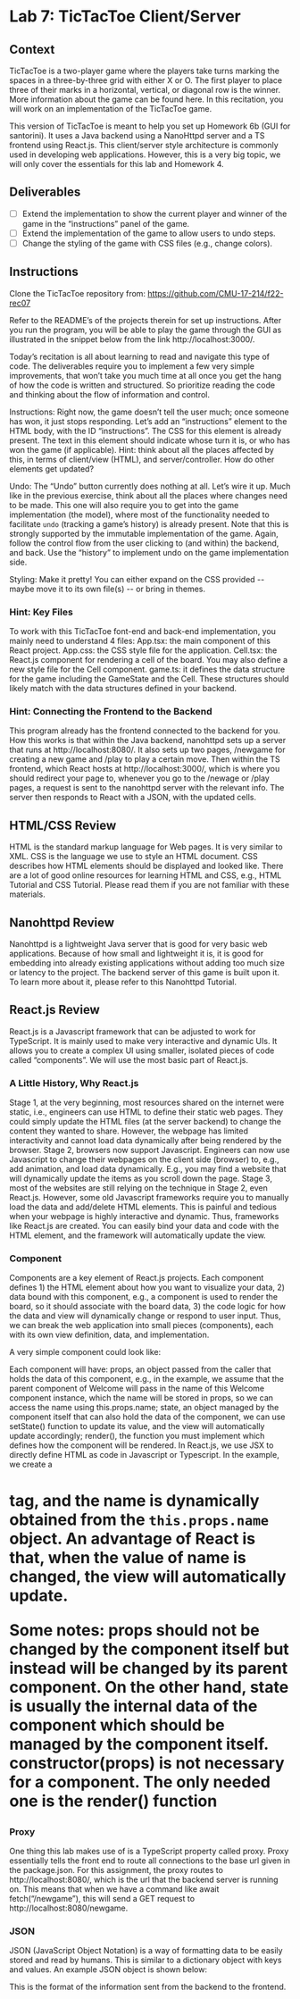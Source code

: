 # Lab 7: TicTacToe Client/Server

## Context
TicTacToe is a two-player game where the players take turns marking the spaces in a three-by-three grid with either X or O. The first player to place three of their marks in a horizontal, vertical, or diagonal row is the winner. More information about the game can be found here. In this recitation, you will work on an implementation of the TicTacToe game.

This version of TicTacToe is meant to help you set up Homework 6b (GUI for santorini). It uses a Java backend using a NanoHttpd server and a TS frontend using React.js. This client/server style architecture is commonly used in developing web applications. However, this is a very big topic, we will only cover the essentials for this lab and Homework 4.

## Deliverables
- [ ] Extend the implementation to show the current player and winner of the game in the “instructions” panel of the game.
- [ ] Extend the implementation of the game to allow users to undo steps.
- [ ] Change the styling of the game with CSS files (e.g., change colors).

## Instructions
Clone the TicTacToe repository from: https://github.com/CMU-17-214/f22-rec07

Refer to the README’s of the projects therein for set up instructions. After you run the program, you will be able to play the game through the GUI as illustrated in the snippet below from the link http://localhost:3000/.



Today’s recitation is all about learning to read and navigate this type of code. The deliverables require you to implement a few very simple improvements, that won’t take you much time at all once you get the hang of how the code is written and structured. So prioritize reading the code and thinking about the flow of information and control.

Instructions: Right now, the game doesn’t tell the user much; once someone has won, it just stops responding. Let’s add an “instructions” element to the HTML body, with the ID “instructions”. The CSS for this element is already present. The text in this element should indicate whose turn it is, or who has won the game (if applicable). Hint: think about all the places affected by this, in terms of client/view (HTML), and server/controller. How do other elements get updated?

Undo: The “Undo” button currently does nothing at all. Let’s wire it up. Much like in the previous exercise, think about all the places where changes need to be made. This one will also require you to get into the game implementation (the model), where most of the functionality needed to facilitate `undo` (tracking a game’s history) is already present. Note that this is strongly supported by the immutable implementation of the game. Again, follow the control flow from the user clicking to (and within) the backend, and back. Use the “history” to implement undo on the game implementation side.

Styling: Make it pretty! You can either expand on the CSS provided -- maybe move it to its own file(s) -- or bring in themes.


### Hint: Key Files
To work with this TicTacToe font-end and back-end implementation, you mainly need to understand 4 files:
App.tsx: the main component of this React project.
App.css: the CSS style file for the application.
Cell.tsx: the React.js component for rendering a cell of the board. You may also define a new style file for the Cell component.
game.ts: it defines the data structure for the game including the GameState and the Cell. These structures should likely match with the data structures defined in your backend.


### Hint: Connecting the Frontend to the Backend
This program already has the frontend connected to the backend for you.  How this works is that within the Java backend, nanohttpd sets up a server that runs at http://localhost:8080/.  It also sets up two pages, /newgame for creating a new game and /play to play a certain move. Then within the TS frontend, which React hosts at http://localhost:3000/, which is where you should redirect your page to, whenever you go to the /newage or /play pages, a request is sent to the nanohttpd server with the relevant info. The server then responds to React with a JSON, with the updated cells.





## HTML/CSS Review
HTML is the standard markup language for Web pages. It is very similar to XML. CSS is the language we use to style an HTML document. CSS describes how HTML elements should be displayed and looked like. There are a lot of good online resources for learning HTML and CSS, e.g., HTML Tutorial and CSS Tutorial. Please read them if you are not familiar with these materials.

## Nanohttpd Review
Nanohttpd is a lightweight Java server that is good for very basic web applications.  Because of how small and lightweight it is, it is good for embedding into already existing applications without adding too much size or latency to the project.  The backend server of this game is built upon it. To learn more about it, please refer to this Nanohttpd Tutorial.

## React.js Review
React.js is a Javascript framework that can be adjusted to work for TypeScript. It is mainly used to make very interactive and dynamic UIs.  It allows you to create a complex UI using smaller, isolated pieces of code called “components”. We will use the most basic part of React.js.

### A Little History, Why React.js
Stage 1, at the very beginning, most resources shared on the internet were static, i.e., engineers can use HTML to define their static web pages. They could simply update the HTML files (at the server backend) to change the content they wanted to share. However, the webpage has limited interactivity and cannot load data dynamically after being rendered by the browser.
Stage 2, browsers now support Javascript. Engineers can now use Javascript to change their webpages on the client side (browser) to, e.g., add animation, and load data dynamically. E.g., you may find a website that will dynamically update the items as you scroll down the page.
Stage 3, most of the websites are still relying on the technique in Stage 2, even React.js. However, some old Javascript frameworks require you to manually load the data and add/delete HTML elements. This is painful and tedious when your webpage is highly interactive and dynamic. Thus, frameworks like React.js are created. You can easily bind your data and code with the HTML element, and the framework will automatically update the view.

### Component
Components are a key element of React.js projects. Each component defines 1) the HTML element about how you want to visualize your data, 2) data bound with this component, e.g., a component is used to render the board, so it should associate with the board data, 3) the code logic for how the data and view will dynamically change or respond to user input. Thus, we can break the web application into small pieces (components), each with its own view definition, data, and implementation.

A very simple component could look like:

Each component will have:
props, an object passed from the caller that holds the data of this component, e.g., in the example, we assume that the parent component of Welcome will pass in the name of this Welcome component instance, which the name will be stored in props, so we can access the name using this.props.name;
state, an object managed by the component itself that can also hold the data of the component, we can use setState() function to update its value, and the view will automatically update accordingly;
render(), the function you must implement which defines how the component will be rendered. In React.js, we use JSX to directly define HTML as code in Javascript or Typescript. In the example, we create a <h1> tag, and the name is dynamically obtained from the `this.props.name` object. An advantage of React is that, when the value of name is changed, the view will automatically update.

Some notes:
props should not be changed by the component itself but instead will be changed by its parent component. On the other hand, state is usually the internal data of the component which should be managed by the component itself.
constructor(props) is not necessary for a component. The only needed one is the render() function

### Proxy
One thing this lab makes use of is a TypeScript property called proxy. Proxy essentially tells the front end to route all connections to the base url given in the package.json.  For this assignment, the proxy routes to http://localhost:8080/, which is the url that the backend server is running on. This means that when we have a command like await fetch(“/newgame”), this will send a GET request to http://localhost:8080/newgame. 



### JSON
JSON (JavaScript Object Notation) is a way of formatting data to be easily stored and read by humans. This is similar to a dictionary object with keys and values.  An example JSON object is shown below:

This is the format of the information sent from the backend to the frontend. 



